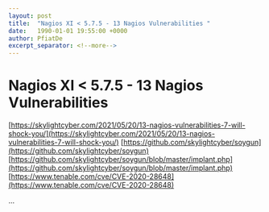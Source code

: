 ```yaml
---
layout: post
title:  "Nagios XI < 5.7.5 - 13 Nagios Vulnerabilities "
date:   1990-01-01 19:55:00 +0000
author: PfiatDe
excerpt_separator: <!--more-->
---
```


# Nagios XI < 5.7.5 - 13 Nagios Vulnerabilities 
[https://skylightcyber.com/2021/05/20/13-nagios-vulnerabilities-7-will-shock-you/](https://skylightcyber.com/2021/05/20/13-nagios-vulnerabilities-7-will-shock-you/)
[https://github.com/skylightcyber/soygun](https://github.com/skylightcyber/soygun)
[https://github.com/skylightcyber/soygun/blob/master/implant.php](https://github.com/skylightcyber/soygun/blob/master/implant.php)
[https://www.tenable.com/cve/CVE-2020-28648](https://www.tenable.com/cve/CVE-2020-28648)

...
<!--more-->
